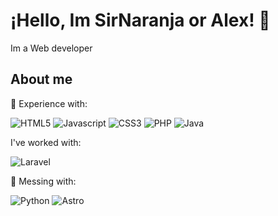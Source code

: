 # ¡Hello, Im SirNaranja or Alex! 👋

Im a Web developer 

## About me


💼  Experience with:

![HTML5](https://img.shields.io/badge/html5-%23E34F26.svg?style=for-the-badge&logo=html5&logoColor=white)
![Javascript](https://img.shields.io/badge/JavaScript-323330?style=for-the-badge&logo=javascript&logoColor=F7DF1E)
![CSS3](https://img.shields.io/badge/CSS3-1572B6?style=for-the-badge&logo=css3&logoColor=white)
![PHP](https://img.shields.io/badge/php-%23777BB4.svg?style=for-the-badge&logo=php&logoColor=white)
![Java](https://img.shields.io/badge/java-%23ED8B00.svg?style=for-the-badge&logo=openjdk&logoColor=white)

I've worked with:

![Laravel](https://img.shields.io/badge/laravel-%23FF2D20.svg?style=for-the-badge&logo=laravel&logoColor=white)

🌱 Messing with:

![Python](https://img.shields.io/badge/python-3670A0?style=for-the-badge&logo=python&logoColor=ffdd54)
![Astro](https://img.shields.io/badge/astro-%232C2052.svg?style=for-the-badge&logo=astro&logoColor=white)



